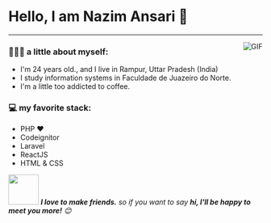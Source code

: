 # Hello, I am Nazim Ansari 🤩
---
<img align="right" alt="GIF" src="https://camo.githubusercontent.com/1256f8b9a2509fbad8f65a76ceaa2c356ff0d1ab/68747470733a2f2f6d656469612e67697068792e636f6d2f6d656469612f31334867774773584630616947592f67697068792e676966" />

### 👨🏻‍💻 a little about myself:
- I'm 24 years old., and I live in Rampur, Uttar Pradesh (India)
- I study information systems in Faculdade de Juazeiro do Norte.
- I'm a little too addicted to coffee.

### 💻 my favorite stack:
- PHP ❤
- Codeignitor
- Laravel
- ReactJS
- HTML & CSS

<img src="https://media.giphy.com/media/LnQjpWaON8nhr21vNW/giphy.gif" width="60"> <em><b>I love to make friends.</b> so if you want to say <b>hi, I'll be happy to meet you more!</b> 😊</em>
